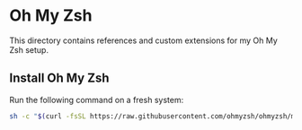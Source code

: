 # Oh My Zsh

This directory contains references and custom extensions for my Oh My Zsh setup.

## Install Oh My Zsh

Run the following command on a fresh system:

```bash
sh -c "$(curl -fsSL https://raw.githubusercontent.com/ohmyzsh/ohmyzsh/master/tools/install.sh)"
